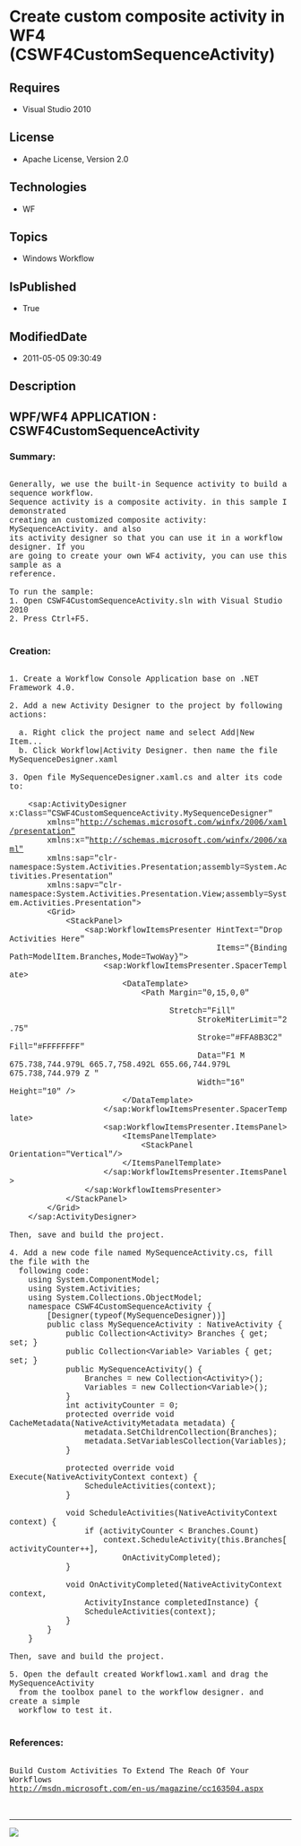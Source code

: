 # Create custom composite activity in WF4 (CSWF4CustomSequenceActivity)
## Requires
* Visual Studio 2010
## License
* Apache License, Version 2.0
## Technologies
* WF
## Topics
* Windows Workflow
## IsPublished
* True
## ModifiedDate
* 2011-05-05 09:30:49
## Description

<p style="font-family:Courier New"></p>
<h2>WPF/WF4 APPLICATION : CSWF4CustomSequenceActivity</h2>
<p style="font-family:Courier New"></p>
<h3>Summary:</h3>
<p style="font-family:Courier New"><br>
Generally, we use the built-in Sequence activity to build a sequence workflow.<br>
Sequence activity is a composite activity. in this sample I demonstrated<br>
creating an customized composite activity: MySequenceActivity. and also <br>
its activity designer so that you can use it in a workflow designer. If you <br>
are going to create your own WF4 activity, you can use this sample as a<br>
reference. <br>
<br>
To run the sample:<br>
1. Open CSWF4CustomSequenceActivity.sln with Visual Studio 2010<br>
2. Press Ctrl&#43;F5.<br>
<br>
</p>
<h3>Creation:</h3>
<p style="font-family:Courier New"><br>
1. Create a Workflow Console Application base on .NET Framework 4.0.<br>
<br>
2. Add a new Activity Designer to the project by following actions:<br>
<br>
&nbsp; a. Right click the project name and select Add|New Item...<br>
&nbsp; b. Click Workflow|Activity Designer. then name the file MySequenceDesigner.xaml<br>
<br>
3. Open file MySequenceDesigner.xaml.cs and alter its code to:<br>
<br>
&nbsp;&nbsp;&nbsp;&nbsp;&lt;sap:ActivityDesigner x:Class=&quot;CSWF4CustomSequenceActivity.MySequenceDesigner&quot;<br>
&nbsp;&nbsp;&nbsp;&nbsp;&nbsp;&nbsp;&nbsp;&nbsp;xmlns=&quot;<a target="_blank" href="http://schemas.microsoft.com/winfx/2006/xaml/presentation&quot;">http://schemas.microsoft.com/winfx/2006/xaml/presentation&quot;</a><br>
&nbsp;&nbsp;&nbsp;&nbsp;&nbsp;&nbsp;&nbsp;&nbsp;xmlns:x=&quot;<a target="_blank" href="http://schemas.microsoft.com/winfx/2006/xaml&quot;">http://schemas.microsoft.com/winfx/2006/xaml&quot;</a><br>
&nbsp;&nbsp;&nbsp;&nbsp;&nbsp;&nbsp;&nbsp;&nbsp;xmlns:sap=&quot;clr-namespace:System.Activities.Presentation;assembly=System.Activities.Presentation&quot;<br>
&nbsp;&nbsp;&nbsp;&nbsp;&nbsp;&nbsp;&nbsp;&nbsp;xmlns:sapv=&quot;clr-namespace:System.Activities.Presentation.View;assembly=System.Activities.Presentation&quot;&gt;<br>
&nbsp;&nbsp;&nbsp;&nbsp;&nbsp;&nbsp;&nbsp;&nbsp;&lt;Grid&gt;<br>
&nbsp;&nbsp;&nbsp;&nbsp;&nbsp;&nbsp;&nbsp;&nbsp;&nbsp;&nbsp;&nbsp;&nbsp;&lt;StackPanel&gt;<br>
&nbsp;&nbsp;&nbsp;&nbsp;&nbsp;&nbsp;&nbsp;&nbsp;&nbsp;&nbsp;&nbsp;&nbsp;&nbsp;&nbsp;&nbsp;&nbsp;&lt;sap:WorkflowItemsPresenter HintText=&quot;Drop Activities Here&quot;<br>
&nbsp;&nbsp;&nbsp;&nbsp;&nbsp;&nbsp;&nbsp;&nbsp;&nbsp;&nbsp;&nbsp;&nbsp;&nbsp;&nbsp;&nbsp;&nbsp;&nbsp;&nbsp;&nbsp;&nbsp;&nbsp;&nbsp;&nbsp;&nbsp;&nbsp;&nbsp;&nbsp;&nbsp;&nbsp;&nbsp;&nbsp;&nbsp;&nbsp;&nbsp;&nbsp;&nbsp;&nbsp;&nbsp;&nbsp;&nbsp;&nbsp;&nbsp;&nbsp;&nbsp;Items=&quot;{Binding
 Path=ModelItem.Branches,Mode=TwoWay}&quot;&gt;<br>
&nbsp;&nbsp;&nbsp;&nbsp;&nbsp;&nbsp;&nbsp;&nbsp;&nbsp;&nbsp;&nbsp;&nbsp;&nbsp;&nbsp;&nbsp;&nbsp;&nbsp;&nbsp;&nbsp;&nbsp;&lt;sap:WorkflowItemsPresenter.SpacerTemplate&gt;<br>
&nbsp;&nbsp;&nbsp;&nbsp;&nbsp;&nbsp;&nbsp;&nbsp;&nbsp;&nbsp;&nbsp;&nbsp;&nbsp;&nbsp;&nbsp;&nbsp;&nbsp;&nbsp;&nbsp;&nbsp;&nbsp;&nbsp;&nbsp;&nbsp;&lt;DataTemplate&gt;<br>
&nbsp;&nbsp;&nbsp;&nbsp;&nbsp;&nbsp;&nbsp;&nbsp;&nbsp;&nbsp;&nbsp;&nbsp;&nbsp;&nbsp;&nbsp;&nbsp;&nbsp;&nbsp;&nbsp;&nbsp;&nbsp;&nbsp;&nbsp;&nbsp;&nbsp;&nbsp;&nbsp;&nbsp;&lt;Path Margin=&quot;0,15,0,0&quot; &nbsp; &nbsp; &nbsp; &nbsp; &nbsp; &nbsp; &nbsp; &nbsp;
 &nbsp; &nbsp; &nbsp; &nbsp; &nbsp; &nbsp; &nbsp; &nbsp; &nbsp; &nbsp; &nbsp; &nbsp; &nbsp; &nbsp;
<br>
&nbsp;&nbsp;&nbsp;&nbsp;&nbsp;&nbsp;&nbsp;&nbsp;&nbsp;&nbsp;&nbsp;&nbsp;&nbsp;&nbsp;&nbsp;&nbsp;&nbsp;&nbsp;&nbsp;&nbsp;&nbsp;&nbsp;&nbsp;&nbsp;&nbsp;&nbsp;&nbsp;&nbsp;&nbsp;&nbsp;&nbsp;&nbsp; &nbsp;Stretch=&quot;Fill&quot;
<br>
&nbsp;&nbsp;&nbsp;&nbsp;&nbsp;&nbsp;&nbsp;&nbsp;&nbsp;&nbsp;&nbsp;&nbsp;&nbsp;&nbsp;&nbsp;&nbsp;&nbsp;&nbsp;&nbsp;&nbsp;&nbsp;&nbsp;&nbsp;&nbsp;&nbsp;&nbsp;&nbsp;&nbsp;&nbsp;&nbsp;&nbsp;&nbsp;&nbsp;&nbsp;&nbsp;&nbsp;&nbsp;&nbsp;&nbsp;&nbsp;StrokeMiterLimit=&quot;2.75&quot;
<br>
&nbsp;&nbsp;&nbsp;&nbsp;&nbsp;&nbsp;&nbsp;&nbsp;&nbsp;&nbsp;&nbsp;&nbsp;&nbsp;&nbsp;&nbsp;&nbsp;&nbsp;&nbsp;&nbsp;&nbsp;&nbsp;&nbsp;&nbsp;&nbsp;&nbsp;&nbsp;&nbsp;&nbsp;&nbsp;&nbsp;&nbsp;&nbsp;&nbsp;&nbsp;&nbsp;&nbsp;&nbsp;&nbsp;&nbsp;&nbsp;Stroke=&quot;#FFA8B3C2&quot;
 Fill=&quot;#FFFFFFFF&quot; <br>
&nbsp;&nbsp;&nbsp;&nbsp;&nbsp;&nbsp;&nbsp;&nbsp;&nbsp;&nbsp;&nbsp;&nbsp;&nbsp;&nbsp;&nbsp;&nbsp;&nbsp;&nbsp;&nbsp;&nbsp;&nbsp;&nbsp;&nbsp;&nbsp;&nbsp;&nbsp;&nbsp;&nbsp;&nbsp;&nbsp;&nbsp;&nbsp;&nbsp;&nbsp;&nbsp;&nbsp;&nbsp;&nbsp;&nbsp;&nbsp;Data=&quot;F1 M 675.738,744.979L
 665.7,758.492L 655.66,744.979L 675.738,744.979 Z &quot; <br>
&nbsp;&nbsp;&nbsp;&nbsp;&nbsp;&nbsp;&nbsp;&nbsp;&nbsp;&nbsp;&nbsp;&nbsp;&nbsp;&nbsp;&nbsp;&nbsp;&nbsp;&nbsp;&nbsp;&nbsp;&nbsp;&nbsp;&nbsp;&nbsp;&nbsp;&nbsp;&nbsp;&nbsp;&nbsp;&nbsp;&nbsp;&nbsp;&nbsp;&nbsp;&nbsp;&nbsp;&nbsp;&nbsp;&nbsp;&nbsp;Width=&quot;16&quot;
 Height=&quot;10&quot; /&gt;<br>
&nbsp;&nbsp;&nbsp;&nbsp;&nbsp;&nbsp;&nbsp;&nbsp;&nbsp;&nbsp;&nbsp;&nbsp;&nbsp;&nbsp;&nbsp;&nbsp;&nbsp;&nbsp;&nbsp;&nbsp;&nbsp;&nbsp;&nbsp;&nbsp;&lt;/DataTemplate&gt;<br>
&nbsp;&nbsp;&nbsp;&nbsp;&nbsp;&nbsp;&nbsp;&nbsp;&nbsp;&nbsp;&nbsp;&nbsp;&nbsp;&nbsp;&nbsp;&nbsp;&nbsp;&nbsp;&nbsp;&nbsp;&lt;/sap:WorkflowItemsPresenter.SpacerTemplate&gt;<br>
&nbsp;&nbsp;&nbsp;&nbsp;&nbsp;&nbsp;&nbsp;&nbsp;&nbsp;&nbsp;&nbsp;&nbsp;&nbsp;&nbsp;&nbsp;&nbsp;&nbsp;&nbsp;&nbsp;&nbsp;&lt;sap:WorkflowItemsPresenter.ItemsPanel&gt;<br>
&nbsp;&nbsp;&nbsp;&nbsp;&nbsp;&nbsp;&nbsp;&nbsp;&nbsp;&nbsp;&nbsp;&nbsp;&nbsp;&nbsp;&nbsp;&nbsp;&nbsp;&nbsp;&nbsp;&nbsp;&nbsp;&nbsp;&nbsp;&nbsp;&lt;ItemsPanelTemplate&gt;<br>
&nbsp;&nbsp;&nbsp;&nbsp;&nbsp;&nbsp;&nbsp;&nbsp;&nbsp;&nbsp;&nbsp;&nbsp;&nbsp;&nbsp;&nbsp;&nbsp;&nbsp;&nbsp;&nbsp;&nbsp;&nbsp;&nbsp;&nbsp;&nbsp;&nbsp;&nbsp;&nbsp;&nbsp;&lt;StackPanel Orientation=&quot;Vertical&quot;/&gt;<br>
&nbsp;&nbsp;&nbsp;&nbsp;&nbsp;&nbsp;&nbsp;&nbsp;&nbsp;&nbsp;&nbsp;&nbsp;&nbsp;&nbsp;&nbsp;&nbsp;&nbsp;&nbsp;&nbsp;&nbsp;&nbsp;&nbsp;&nbsp;&nbsp;&lt;/ItemsPanelTemplate&gt;<br>
&nbsp;&nbsp;&nbsp;&nbsp;&nbsp;&nbsp;&nbsp;&nbsp;&nbsp;&nbsp;&nbsp;&nbsp;&nbsp;&nbsp;&nbsp;&nbsp;&nbsp;&nbsp;&nbsp;&nbsp;&lt;/sap:WorkflowItemsPresenter.ItemsPanel&gt;<br>
&nbsp;&nbsp;&nbsp;&nbsp;&nbsp;&nbsp;&nbsp;&nbsp;&nbsp;&nbsp;&nbsp;&nbsp;&nbsp;&nbsp;&nbsp;&nbsp;&lt;/sap:WorkflowItemsPresenter&gt;<br>
&nbsp;&nbsp;&nbsp;&nbsp;&nbsp;&nbsp;&nbsp;&nbsp;&nbsp;&nbsp;&nbsp;&nbsp;&lt;/StackPanel&gt;<br>
&nbsp;&nbsp;&nbsp;&nbsp;&nbsp;&nbsp;&nbsp;&nbsp;&lt;/Grid&gt;<br>
&nbsp;&nbsp;&nbsp;&nbsp;&lt;/sap:ActivityDesigner&gt;<br>
<br>
Then, save and build the project.<br>
<br>
4. Add a new code file named MySequenceActivity.cs, fill the file with the <br>
&nbsp; following code:<br>
&nbsp;&nbsp;&nbsp;&nbsp;using System.ComponentModel;<br>
&nbsp;&nbsp;&nbsp;&nbsp;using System.Activities;<br>
&nbsp;&nbsp;&nbsp;&nbsp;using System.Collections.ObjectModel;<br>
&nbsp;&nbsp;&nbsp;&nbsp;namespace CSWF4CustomSequenceActivity {<br>
&nbsp;&nbsp;&nbsp;&nbsp;&nbsp;&nbsp;&nbsp;&nbsp;[Designer(typeof(MySequenceDesigner))]<br>
&nbsp;&nbsp;&nbsp;&nbsp;&nbsp;&nbsp;&nbsp;&nbsp;public class MySequenceActivity : NativeActivity {<br>
&nbsp;&nbsp;&nbsp;&nbsp;&nbsp;&nbsp;&nbsp;&nbsp;&nbsp;&nbsp;&nbsp;&nbsp;public Collection&lt;Activity&gt; Branches { get; set; }<br>
&nbsp;&nbsp;&nbsp;&nbsp;&nbsp;&nbsp;&nbsp;&nbsp;&nbsp;&nbsp;&nbsp;&nbsp;public Collection&lt;Variable&gt; Variables { get; set; }<br>
&nbsp;&nbsp;&nbsp;&nbsp;&nbsp;&nbsp;&nbsp;&nbsp;&nbsp;&nbsp;&nbsp;&nbsp;public MySequenceActivity() {<br>
&nbsp;&nbsp;&nbsp;&nbsp;&nbsp;&nbsp;&nbsp;&nbsp;&nbsp;&nbsp;&nbsp;&nbsp;&nbsp;&nbsp;&nbsp;&nbsp;Branches = new Collection&lt;Activity&gt;();<br>
&nbsp;&nbsp;&nbsp;&nbsp;&nbsp;&nbsp;&nbsp;&nbsp;&nbsp;&nbsp;&nbsp;&nbsp;&nbsp;&nbsp;&nbsp;&nbsp;Variables = new Collection&lt;Variable&gt;();<br>
&nbsp;&nbsp;&nbsp;&nbsp;&nbsp;&nbsp;&nbsp;&nbsp;&nbsp;&nbsp;&nbsp;&nbsp;}<br>
&nbsp;&nbsp;&nbsp;&nbsp;&nbsp;&nbsp;&nbsp;&nbsp;&nbsp;&nbsp;&nbsp;&nbsp;int activityCounter = 0;<br>
&nbsp;&nbsp;&nbsp;&nbsp;&nbsp;&nbsp;&nbsp;&nbsp;&nbsp;&nbsp;&nbsp;&nbsp;protected override void CacheMetadata(NativeActivityMetadata metadata) {<br>
&nbsp;&nbsp;&nbsp;&nbsp;&nbsp;&nbsp;&nbsp;&nbsp;&nbsp;&nbsp;&nbsp;&nbsp;&nbsp;&nbsp;&nbsp;&nbsp;metadata.SetChildrenCollection(Branches);<br>
&nbsp;&nbsp;&nbsp;&nbsp;&nbsp;&nbsp;&nbsp;&nbsp;&nbsp;&nbsp;&nbsp;&nbsp;&nbsp;&nbsp;&nbsp;&nbsp;metadata.SetVariablesCollection(Variables);<br>
&nbsp;&nbsp;&nbsp;&nbsp;&nbsp;&nbsp;&nbsp;&nbsp;&nbsp;&nbsp;&nbsp;&nbsp;}<br>
<br>
&nbsp;&nbsp;&nbsp;&nbsp;&nbsp;&nbsp;&nbsp;&nbsp;&nbsp;&nbsp;&nbsp;&nbsp;protected override void Execute(NativeActivityContext context) {<br>
&nbsp;&nbsp;&nbsp;&nbsp;&nbsp;&nbsp;&nbsp;&nbsp;&nbsp;&nbsp;&nbsp;&nbsp;&nbsp;&nbsp;&nbsp;&nbsp;ScheduleActivities(context);<br>
&nbsp;&nbsp;&nbsp;&nbsp;&nbsp;&nbsp;&nbsp;&nbsp;&nbsp;&nbsp;&nbsp;&nbsp;}<br>
<br>
&nbsp;&nbsp;&nbsp;&nbsp;&nbsp;&nbsp;&nbsp;&nbsp;&nbsp;&nbsp;&nbsp;&nbsp;void ScheduleActivities(NativeActivityContext context) {<br>
&nbsp;&nbsp;&nbsp;&nbsp;&nbsp;&nbsp;&nbsp;&nbsp;&nbsp;&nbsp;&nbsp;&nbsp;&nbsp;&nbsp;&nbsp;&nbsp;if (activityCounter &lt; Branches.Count)<br>
&nbsp;&nbsp;&nbsp;&nbsp;&nbsp;&nbsp;&nbsp;&nbsp;&nbsp;&nbsp;&nbsp;&nbsp;&nbsp;&nbsp;&nbsp;&nbsp;&nbsp;&nbsp;&nbsp;&nbsp;context.ScheduleActivity(this.Branches[activityCounter&#43;&#43;],
<br>
&nbsp;&nbsp;&nbsp;&nbsp;&nbsp;&nbsp;&nbsp;&nbsp;&nbsp;&nbsp;&nbsp;&nbsp;&nbsp;&nbsp;&nbsp;&nbsp;&nbsp;&nbsp;&nbsp;&nbsp;&nbsp;&nbsp;&nbsp;&nbsp;OnActivityCompleted);<br>
&nbsp;&nbsp;&nbsp;&nbsp;&nbsp;&nbsp;&nbsp;&nbsp;&nbsp;&nbsp;&nbsp;&nbsp;}<br>
<br>
&nbsp;&nbsp;&nbsp;&nbsp;&nbsp;&nbsp;&nbsp;&nbsp;&nbsp;&nbsp;&nbsp;&nbsp;void OnActivityCompleted(NativeActivityContext context,
<br>
&nbsp;&nbsp;&nbsp;&nbsp;&nbsp;&nbsp;&nbsp;&nbsp;&nbsp;&nbsp;&nbsp;&nbsp;&nbsp;&nbsp;&nbsp;&nbsp;ActivityInstance completedInstance) {<br>
&nbsp;&nbsp;&nbsp;&nbsp;&nbsp;&nbsp;&nbsp;&nbsp;&nbsp;&nbsp;&nbsp;&nbsp;&nbsp;&nbsp;&nbsp;&nbsp;ScheduleActivities(context);<br>
&nbsp;&nbsp;&nbsp;&nbsp;&nbsp;&nbsp;&nbsp;&nbsp;&nbsp;&nbsp;&nbsp;&nbsp;}<br>
&nbsp;&nbsp;&nbsp;&nbsp;&nbsp;&nbsp;&nbsp;&nbsp;}<br>
&nbsp;&nbsp;&nbsp;&nbsp;}<br>
<br>
Then, save and build the project. <br>
<br>
5. Open the default created Workflow1.xaml and drag the MySequenceActivity<br>
&nbsp; from the toolbox panel to the workflow designer. and create a simple<br>
&nbsp; workflow to test it.<br>
<br>
</p>
<h3>References:</h3>
<p style="font-family:Courier New"><br>
Build Custom Activities To Extend The Reach Of Your Workflows<br>
<a target="_blank" href="http://msdn.microsoft.com/en-us/magazine/cc163504.aspx">http://msdn.microsoft.com/en-us/magazine/cc163504.aspx</a><br>
<br>
<br>
</p>
<hr>
<div><a href="http://go.microsoft.com/?linkid=9759640" style="margin-top:3px"><img src="http://bit.ly/onecodelogo">
</a></div>
